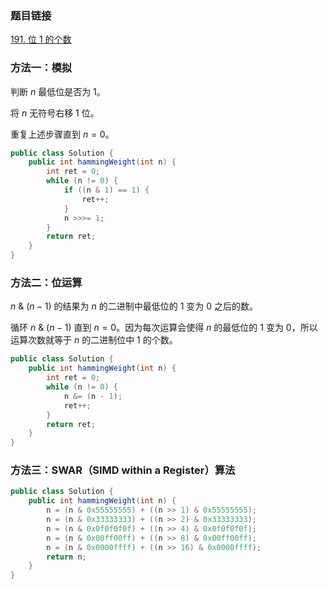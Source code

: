 ### 题目链接
[191. 位 1 的个数](https://leetcode.cn/problems/number-of-1-bits)

### 方法一：模拟
判断 $n$ 最低位是否为 $1$。

将 $n$ 无符号右移 $1$ 位。

重复上述步骤直到 $n = 0$。

```Java
public class Solution {
    public int hammingWeight(int n) {
        int ret = 0;
        while (n != 0) {
            if ((n & 1) == 1) {
                ret++;
            }
            n >>>= 1;
        }
        return ret;
    }
}
```

### 方法二：位运算
$n \ \& \ (n - 1)$ 的结果为 $n$ 的二进制中最低位的 $1$ 变为 $0$ 之后的数。

循环 $n \ \& \ (n - 1)$ 直到 $n = 0$。因为每次运算会使得 $n$ 的最低位的 $1$ 变为 $0$，所以运算次数就等于 $n$ 的二进制位中 $1$ 的个数。

```Java
public class Solution {
    public int hammingWeight(int n) {
        int ret = 0;
        while (n != 0) {
            n &= (n - 1);
            ret++;
        }
        return ret;
    }
}
```

### 方法三：SWAR（SIMD within a Register）算法
```Java
public class Solution {
    public int hammingWeight(int n) {
        n = (n & 0x55555555) + ((n >> 1) & 0x55555555);
        n = (n & 0x33333333) + ((n >> 2) & 0x33333333);
        n = (n & 0x0f0f0f0f) + ((n >> 4) & 0x0f0f0f0f);
        n = (n & 0x00ff00ff) + ((n >> 8) & 0x00ff00ff);
        n = (n & 0x0000ffff) + ((n >> 16) & 0x0000ffff);
        return n;
    }
}
```